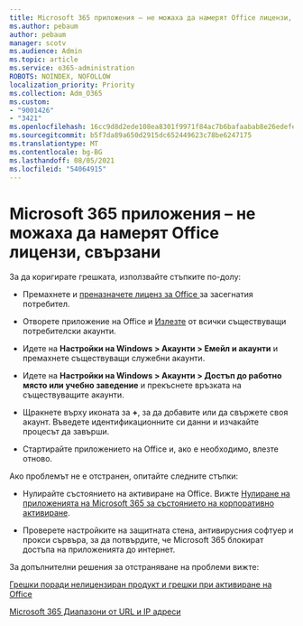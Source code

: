 ```yaml
---
title: Microsoft 365 приложения – не можаха да намерят Office лицензи, свързани
ms.author: pebaum
author: pebaum
manager: scotv
ms.audience: Admin
ms.topic: article
ms.service: o365-administration
ROBOTS: NOINDEX, NOFOLLOW
localization_priority: Priority
ms.collection: Adm_O365
ms.custom:
- "9001426"
- "3421"
ms.openlocfilehash: 16cc9d8d2ede108ea8301f9971f84ac7b6bafaabab8e26edefe15acf66783339
ms.sourcegitcommit: b5f7da89a650d2915dc652449623c78be6247175
ms.translationtype: MT
ms.contentlocale: bg-BG
ms.lasthandoff: 08/05/2021
ms.locfileid: "54064915"
---
```

# <a name="microsoft-365-apps-message---couldnt-find-office-licenses-associated"></a>Microsoft 365 приложения – не можаха да намерят Office лицензи, свързани

За да коригирате грешката, използвайте стъпките по-долу:

- Премахнете и [преназначете лиценз за Office ](https://docs.microsoft.com/microsoft-365/admin/manage/assign-licenses-to-users) за засегнатия потребител.

- Отворете приложение на Office и [Излезте](https://support.office.com/article/sign-out-of-office-5a20dc11-47e9-4b6f-945d-478cb6d92071) от всички съществуващи потребителски акаунти.

- Идете на **Настройки на Windows > Акаунти > Емейл и акаунти** и премахнете съществуващи служебни акаунти.

- Идете на **Настройки на Windows > Акаунти > Достъп до работно място или учебно заведение** и прекъснете връзката на съществуващите акаунти.

- Щракнете върху иконата за **+**, за да добавите или да свържете своя акаунт. Въведете идентификационните си данни и изчакайте процесът да завърши.

- Стартирайте приложението на Office и, ако е необходимо, влезте отново.

Ако проблемът не е отстранен, опитайте следните стъпки:

- Нулирайте състоянието на активиране на Office. Вижте [Нулиране на приложенията на Microsoft 365 за състоянието на корпоративно активиране](https://docs.microsoft.com/office365/troubleshoot/activation/reset-office-365-proplus-activation-state).

- Проверете настройките на защитната стена, антивирусния софтуер и прокси сървъра, за да потвърдите, че Microsoft 365 блокират достъпа на приложенията до интернет. 

За допълнителни решения за отстраняване на проблеми вижте:

[Грешки поради нелицензиран продукт и грешки при активиране на Office](https://support.office.com/Article/0d23d3c0-c19c-4b2f-9845-5344fedc4380?wt.mc_id=Alchemy_ClientDIA)

[Microsoft 365 Диапазони от URL и IP адреси](https://docs.microsoft.com/office365/enterprise/urls-and-ip-address-ranges)
